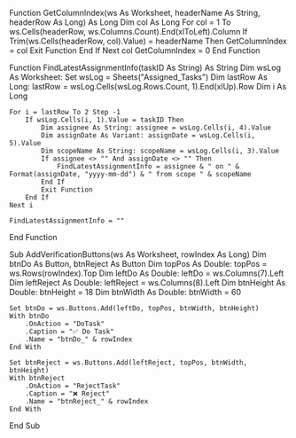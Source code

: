 Function GetColumnIndex(ws As Worksheet, headerName As String, headerRow As Long) As Long
    Dim col As Long
    For col = 1 To ws.Cells(headerRow, ws.Columns.Count).End(xlToLeft).Column
        If Trim(ws.Cells(headerRow, col).Value) = headerName Then
            GetColumnIndex = col
            Exit Function
        End If
    Next col
    GetColumnIndex = 0
End Function

Function FindLatestAssignmentInfo(taskID As String) As String
    Dim wsLog As Worksheet: Set wsLog = Sheets("Assigned_Tasks")
    Dim lastRow As Long: lastRow = wsLog.Cells(wsLog.Rows.Count, 1).End(xlUp).Row
    Dim i As Long

    For i = lastRow To 2 Step -1
        If wsLog.Cells(i, 1).Value = taskID Then
            Dim assignee As String: assignee = wsLog.Cells(i, 4).Value
            Dim assignDate As Variant: assignDate = wsLog.Cells(i, 5).Value
            Dim scopeName As String: scopeName = wsLog.Cells(i, 3).Value
            If assignee <> "" And assignDate <> "" Then
                FindLatestAssignmentInfo = assignee & " on " & Format(assignDate, "yyyy-mm-dd") & " from scope " & scopeName
            End If
            Exit Function
        End If
    Next i

    FindLatestAssignmentInfo = ""
End Function

Sub AddVerificationButtons(ws As Worksheet, rowIndex As Long)
    Dim btnDo As Button, btnReject As Button
    Dim topPos As Double: topPos = ws.Rows(rowIndex).Top
    Dim leftDo As Double: leftDo = ws.Columns(7).Left
    Dim leftReject As Double: leftReject = ws.Columns(8).Left
    Dim btnHeight As Double: btnHeight = 18
    Dim btnWidth As Double: btnWidth = 60

    Set btnDo = ws.Buttons.Add(leftDo, topPos, btnWidth, btnHeight)
    With btnDo
        .OnAction = "DoTask"
        .Caption = "✅ Do Task"
        .Name = "btnDo_" & rowIndex
    End With

    Set btnReject = ws.Buttons.Add(leftReject, topPos, btnWidth, btnHeight)
    With btnReject
        .OnAction = "RejectTask"
        .Caption = "❌ Reject"
        .Name = "btnReject_" & rowIndex
    End With
End Sub
